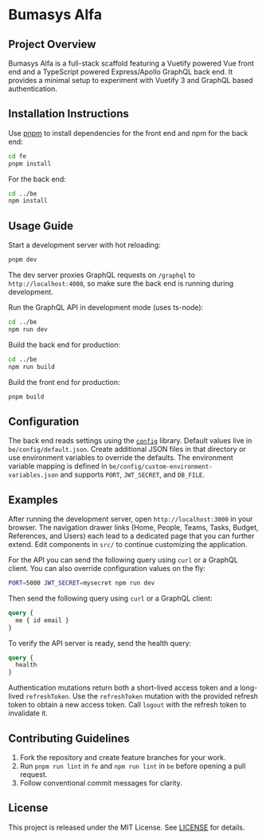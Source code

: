# Bumasys Alfa

## Project Overview
Bumasys Alfa is a full-stack scaffold featuring a Vuetify powered Vue front end and a TypeScript powered Express/Apollo GraphQL back end. It provides a minimal setup to experiment with Vuetify 3 and GraphQL based authentication.

## Installation Instructions
Use [pnpm](https://pnpm.io/) to install dependencies for the front end and npm for the back end:

```bash
cd fe
pnpm install
```

For the back end:

```bash
cd ../be
npm install
```

## Usage Guide
Start a development server with hot reloading:

```bash
pnpm dev
```
The dev server proxies GraphQL requests on `/graphql` to `http://localhost:4000`,
so make sure the back end is running during development.

Run the GraphQL API in development mode (uses ts-node):

```bash
cd ../be
npm run dev
```

Build the back end for production:

```bash
cd ../be
npm run build
```

Build the front end for production:

```bash
pnpm build
```

## Configuration
The back end reads settings using the [`config`](https://www.npmjs.com/package/config) library. Default values live in `be/config/default.json`. Create additional JSON files in that directory or use environment variables to override the defaults. The environment variable mapping is defined in `be/config/custom-environment-variables.json` and supports `PORT`, `JWT_SECRET`, and `DB_FILE`.

## Examples
After running the development server, open `http://localhost:3000` in your browser. The navigation drawer links (Home, People, Teams, Tasks, Budget, References, and Users) each lead to a dedicated page that you can further extend. Edit components in `src/` to continue customizing the application.

For the API you can send the following query using `curl` or a GraphQL client. You can also override configuration values on the fly:

```bash
PORT=5000 JWT_SECRET=mysecret npm run dev
```

Then send the following query using `curl` or a GraphQL client:

```graphql
query {
  me { id email }
}
```

To verify the API server is ready, send the health query:

```graphql
query {
  health
}
```

Authentication mutations return both a short-lived access token and a long-lived
`refreshToken`. Use the `refreshToken` mutation with the provided refresh token
to obtain a new access token. Call `logout` with the refresh token to invalidate
it.

## Contributing Guidelines
1. Fork the repository and create feature branches for your work.
2. Run `pnpm run lint` in `fe` and `npm run lint` in `be` before opening a pull request.
3. Follow conventional commit messages for clarity.

## License
This project is released under the MIT License. See [LICENSE](LICENSE) for details.
